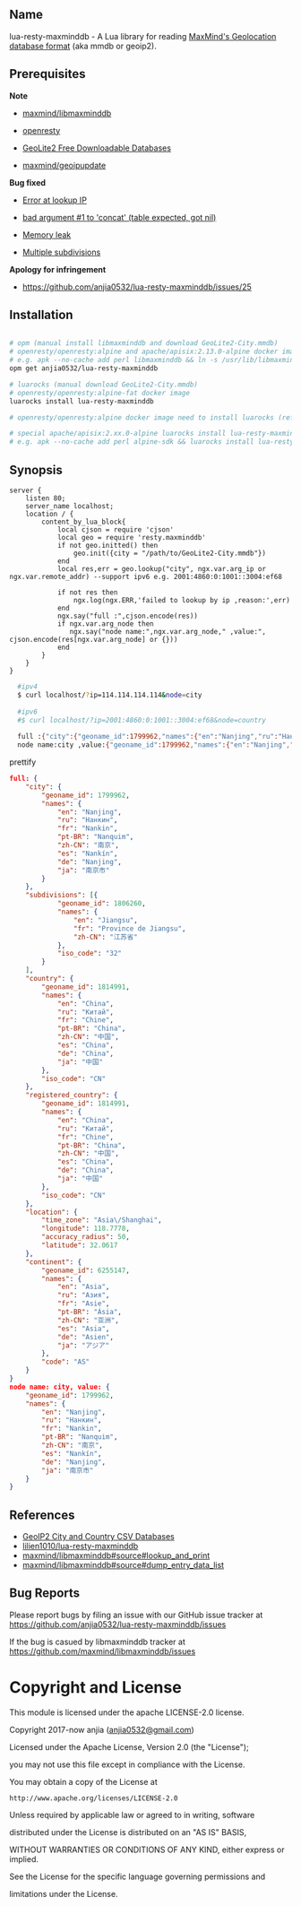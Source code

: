 Name
---
lua-resty-maxminddb - A Lua library for reading [MaxMind's Geolocation database format](https://maxmind.github.io/MaxMind-DB/)  (aka mmdb or geoip2).


Prerequisites
---

**Note**
- [maxmind/libmaxminddb][]

- [openresty][]

- [GeoLite2 Free Downloadable Databases][linkGeolite2FreeDownloadableDatabases]

- [maxmind/geoipupdate][]


**Bug fixed**

- [Error at lookup IP](https://github.com/anjia0532/lua-resty-maxminddb/issues/5)

- [bad argument #1 to 'concat' (table expected, got nil)](https://github.com/anjia0532/lua-resty-maxminddb/issues/4)

- [Memory leak](https://github.com/anjia0532/lua-resty-maxminddb/issues/6)

- [Multiple subdivisions](https://github.com/anjia0532/lua-resty-maxminddb/issues/7)

**Apology for infringement**
- https://github.com/anjia0532/lua-resty-maxminddb/issues/25

Installation
---
```bash

# opm (manual install libmaxminddb and download GeoLite2-City.mmdb)
# openresty/openresty:alpine and apache/apisix:2.13.0-alpine docker image need to install perl libmaxminddb
# e.g. apk --no-cache add perl libmaxminddb && ln -s /usr/lib/libmaxminddb.so.0  /usr/lib/libmaxminddb.so
opm get anjia0532/lua-resty-maxminddb

# luarocks (manual download GeoLite2-City.mmdb)
# openresty/openresty:alpine-fat docker image
luarocks install lua-resty-maxminddb

# openresty/openresty:alpine docker image need to install luarocks (ref https://github.com/openresty/docker-openresty/blob/master/alpine/Dockerfile.fat)

# special apache/apisix:2.xx.0-alpine luarocks install lua-resty-maxminddb UNZIP=/usr/bin/unzip
# e.g. apk --no-cache add perl alpine-sdk && luarocks install lua-resty-maxminddb UNZIP=/usr/bin/unzip
```

Synopsis
---

```
server {
    listen 80;
    server_name localhost;
    location / {
        content_by_lua_block{
            local cjson = require 'cjson'
            local geo = require 'resty.maxminddb'
            if not geo.initted() then
                geo.init({city = "/path/to/GeoLite2-City.mmdb"})
            end
            local res,err = geo.lookup("city", ngx.var.arg_ip or ngx.var.remote_addr) --support ipv6 e.g. 2001:4860:0:1001::3004:ef68

            if not res then
                ngx.log(ngx.ERR,'failed to lookup by ip ,reason:',err)
            end
            ngx.say("full :",cjson.encode(res))
            if ngx.var.arg_node then
               ngx.say("node name:",ngx.var.arg_node," ,value:", cjson.encode(res[ngx.var.arg_node] or {}))
            end
        }
    }
}
```

```bash
  #ipv4
  $ curl localhost/?ip=114.114.114.114&node=city
  
  #ipv6
  #$ curl localhost/?ip=2001:4860:0:1001::3004:ef68&node=country
  
  full :{"city":{"geoname_id":1799962,"names":{"en":"Nanjing","ru":"Нанкин","fr":"Nankin","pt-BR":"Nanquim","zh-CN":"南京","es":"Nankín","de":"Nanjing","ja":"南京市"}},"subdivisions":[{"geoname_id":1806260,"names":{"en":"Jiangsu","fr":"Province de Jiangsu","zh-CN":"江苏省"},"iso_code":"32"}],"country":{"geoname_id":1814991,"names":{"en":"China","ru":"Китай","fr":"Chine","pt-BR":"China","zh-CN":"中国","es":"China","de":"China","ja":"中国"},"iso_code":"CN"},"registered_country":{"geoname_id":1814991,"names":{"en":"China","ru":"Китай","fr":"Chine","pt-BR":"China","zh-CN":"中国","es":"China","de":"China","ja":"中国"},"iso_code":"CN"},"location":{"time_zone":"Asia\/Shanghai","longitude":118.7778,"accuracy_radius":50,"latitude":32.0617},"continent":{"geoname_id":6255147,"names":{"en":"Asia","ru":"Азия","fr":"Asie","pt-BR":"Ásia","zh-CN":"亚洲","es":"Asia","de":"Asien","ja":"アジア"},"code":"AS"}}
  node name:city ,value:{"geoname_id":1799962,"names":{"en":"Nanjing","ru":"Нанкин","fr":"Nankin","pt-BR":"Nanquim","zh-CN":"南京","es":"Nankín","de":"Nanjing","ja":"南京市"}}
```

prettify
```json
full: {
    "city": {
        "geoname_id": 1799962,
        "names": {
            "en": "Nanjing",
            "ru": "Нанкин",
            "fr": "Nankin",
            "pt-BR": "Nanquim",
            "zh-CN": "南京",
            "es": "Nankín",
            "de": "Nanjing",
            "ja": "南京市"
        }
    },
    "subdivisions": [{
            "geoname_id": 1806260,
            "names": {
                "en": "Jiangsu",
                "fr": "Province de Jiangsu",
                "zh-CN": "江苏省"
            },
            "iso_code": "32"
        }
    ],
    "country": {
        "geoname_id": 1814991,
        "names": {
            "en": "China",
            "ru": "Китай",
            "fr": "Chine",
            "pt-BR": "China",
            "zh-CN": "中国",
            "es": "China",
            "de": "China",
            "ja": "中国"
        },
        "iso_code": "CN"
    },
    "registered_country": {
        "geoname_id": 1814991,
        "names": {
            "en": "China",
            "ru": "Китай",
            "fr": "Chine",
            "pt-BR": "China",
            "zh-CN": "中国",
            "es": "China",
            "de": "China",
            "ja": "中国"
        },
        "iso_code": "CN"
    },
    "location": {
        "time_zone": "Asia\/Shanghai",
        "longitude": 118.7778,
        "accuracy_radius": 50,
        "latitude": 32.0617
    },
    "continent": {
        "geoname_id": 6255147,
        "names": {
            "en": "Asia",
            "ru": "Азия",
            "fr": "Asie",
            "pt-BR": "Ásia",
            "zh-CN": "亚洲",
            "es": "Asia",
            "de": "Asien",
            "ja": "アジア"
        },
        "code": "AS"
    }
}
node name: city, value: {
    "geoname_id": 1799962,
    "names": {
        "en": "Nanjing",
        "ru": "Нанкин",
        "fr": "Nankin",
        "pt-BR": "Nanquim",
        "zh-CN": "南京",
        "es": "Nankín",
        "de": "Nanjing",
        "ja": "南京市"
    }
}

```

References
---

- [GeoIP2 City and Country CSV Databases][linkGeoip2CityAndCountryCsvDatabases]
- [lilien1010/lua-resty-maxminddb][]
- [maxmind/libmaxminddb#source#lookup_and_print][]
- [maxmind/libmaxminddb#source#dump_entry_data_list][]

Bug Reports
---
Please report bugs by filing an issue with our GitHub issue tracker at https://github.com/anjia0532/lua-resty-maxminddb/issues

If the bug is casued by libmaxminddb  tracker at https://github.com/maxmind/libmaxminddb/issues

Copyright and License
=====================

This module is licensed under the apache LICENSE-2.0 license.

Copyright 2017-now anjia (anjia0532@gmail.com)

Licensed under the Apache License, Version 2.0 (the "License");

you may not use this file except in compliance with the License.

You may obtain a copy of the License at

	http://www.apache.org/licenses/LICENSE-2.0

Unless required by applicable law or agreed to in writing, software

distributed under the License is distributed on an "AS IS" BASIS,

WITHOUT WARRANTIES OR CONDITIONS OF ANY KIND, either express or implied.

See the License for the specific language governing permissions and

limitations under the License.

[maxmind/libmaxminddb]: https://github.com/maxmind/libmaxminddb
[openresty]: https://openresty.org/en/installation.html
[linkGeolite2FreeDownloadableDatabases]: http://dev.maxmind.com/geoip/geoip2/geolite2/
[maxmind/geoipupdate]: https://github.com/maxmind/geoipupdate
[linkGeoip2CityAndCountryCsvDatabases]: https://dev.maxmind.com/geoip/geoip2/geoip2-city-country-csv-databases/
[maxmind/libmaxminddb#source#lookup_and_print]: https://github.com/maxmind/libmaxminddb/blob/master/bin/mmdblookup.c#L262
[maxmind/libmaxminddb#source#dump_entry_data_list]: https://github.com/maxmind/libmaxminddb/blob/master/src/maxminddb.c#L1938
[lilien1010/lua-resty-maxminddb]: https://github.com/lilien1010/lua-resty-maxminddb
